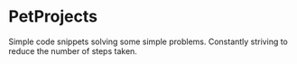 # PetProjects
Simple code snippets solving some simple problems. Constantly striving to reduce the number of steps taken.

